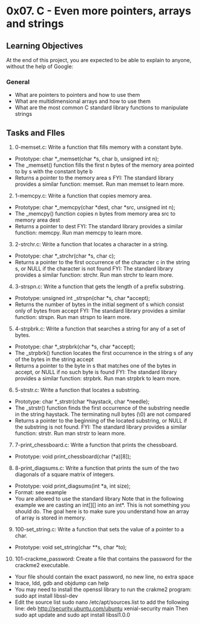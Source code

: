 # 0x07. C - Even more pointers, arrays and strings
## Learning Objectives
At the end of this project, you are expected to be able to explain to anyone, without the help of Google:

### General
 - What are pointers to pointers and how to use them
 - What are multidimensional arrays and how to use them
 - What are the most common C standard library functions to manipulate strings

## Tasks and FIles
1. 0-memset.c: Write a function that fills memory with a constant byte.
 - Prototype: char *_memset(char *s, char b, unsigned int n);
 - The _memset() function fills the first n bytes of the memory area pointed to by s with the constant byte b
 - Returns a pointer to the memory area s
FYI: The standard library provides a similar function: memset. Run man memset to learn more.

2. 1-memcpy.c: Write a function that copies memory area.
 - Prototype: char *_memcpy(char *dest, char *src, unsigned int n);
 - The _memcpy() function copies n bytes from memory area src to memory area dest
 - Returns a pointer to dest
FYI: The standard library provides a similar function: memcpy. Run man memcpy to learn more.

3. 2-strchr.c: Write a function that locates a character in a string.
 - Prototype: char *_strchr(char *s, char c);
 - Returns a pointer to the first occurrence of the character c in the string s, or NULL if the character is not found
FYI: The standard library provides a similar function: strchr. Run man strchr to learn more.

4. 3-strspn.c: Write a function that gets the length of a prefix substring.
 - Prototype: unsigned int _strspn(char *s, char *accept);
 - Returns the number of bytes in the initial segment of s which consist only of bytes from accept
FYI: The standard library provides a similar function: strspn. Run man strspn to learn more.

5. 4-strpbrk.c: Write a function that searches a string for any of a set of bytes.
 - Prototype: char *_strpbrk(char *s, char *accept);
 - The _strpbrk() function locates the first occurrence in the string s of any of the bytes in the string accept
 - Returns a pointer to the byte in s that matches one of the bytes in accept, or NULL if no such byte is found
FYI: The standard library provides a similar function: strpbrk. Run man strpbrk to learn more.

6. 5-strstr.c: Write a function that locates a substring.
 - Prototype: char *_strstr(char *haystack, char *needle);
 - The _strstr() function finds the first occurrence of the substring needle in the string haystack. The terminating null bytes (\0) are not compared
 - Returns a pointer to the beginning of the located substring, or NULL if the substring is not found.
FYI: The standard library provides a similar function: strstr. Run man strstr to learn more.

7. 7-print_chessboard.c: Write a function that prints the chessboard.
 - Prototype: void print_chessboard(char (*a)[8]);

8. 8-print_diagsums.c: Write a function that prints the sum of the two diagonals of a square matrix of integers.
 - Prototype: void print_diagsums(int *a, int size);
 - Format: see example
 - You are allowed to use the standard library
Note that in the following example we are casting an int[][] into an int*. This is not something you should do. The goal here is to make sure you understand how an array of array is stored in memory.

9. 100-set_string.c: Write a function that sets the value of a pointer to a char.
 - Prototype: void set_string(char **s, char *to);

10. 101-crackme_password: Create a file that contains the password for the crackme2 executable.
 - Your file should contain the exact password, no new line, no extra space
 - ltrace, ldd, gdb and objdump can help
 - You may need to install the openssl library to run the crakme2 program: sudo apt install libssl-dev
 - Edit the source list sudo nano /etc/apt/sources.list to add the following line: deb http://security.ubuntu.com/ubuntu xenial-security main Then sudo apt update and sudo apt install libssl1.0.0
